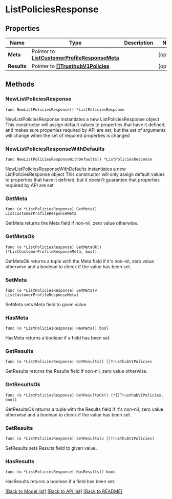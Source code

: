 # ListPoliciesResponse

## Properties

Name | Type | Description | Notes
------------ | ------------- | ------------- | -------------
**Meta** | Pointer to [**ListCustomerProfileResponseMeta**](ListCustomerProfileResponse_meta.md) |  | [optional] 
**Results** | Pointer to [**[]TrusthubV1Policies**](TrusthubV1Policies.md) |  | [optional] 

## Methods

### NewListPoliciesResponse

`func NewListPoliciesResponse() *ListPoliciesResponse`

NewListPoliciesResponse instantiates a new ListPoliciesResponse object
This constructor will assign default values to properties that have it defined,
and makes sure properties required by API are set, but the set of arguments
will change when the set of required properties is changed

### NewListPoliciesResponseWithDefaults

`func NewListPoliciesResponseWithDefaults() *ListPoliciesResponse`

NewListPoliciesResponseWithDefaults instantiates a new ListPoliciesResponse object
This constructor will only assign default values to properties that have it defined,
but it doesn't guarantee that properties required by API are set

### GetMeta

`func (o *ListPoliciesResponse) GetMeta() ListCustomerProfileResponseMeta`

GetMeta returns the Meta field if non-nil, zero value otherwise.

### GetMetaOk

`func (o *ListPoliciesResponse) GetMetaOk() (*ListCustomerProfileResponseMeta, bool)`

GetMetaOk returns a tuple with the Meta field if it's non-nil, zero value otherwise
and a boolean to check if the value has been set.

### SetMeta

`func (o *ListPoliciesResponse) SetMeta(v ListCustomerProfileResponseMeta)`

SetMeta sets Meta field to given value.

### HasMeta

`func (o *ListPoliciesResponse) HasMeta() bool`

HasMeta returns a boolean if a field has been set.

### GetResults

`func (o *ListPoliciesResponse) GetResults() []TrusthubV1Policies`

GetResults returns the Results field if non-nil, zero value otherwise.

### GetResultsOk

`func (o *ListPoliciesResponse) GetResultsOk() (*[]TrusthubV1Policies, bool)`

GetResultsOk returns a tuple with the Results field if it's non-nil, zero value otherwise
and a boolean to check if the value has been set.

### SetResults

`func (o *ListPoliciesResponse) SetResults(v []TrusthubV1Policies)`

SetResults sets Results field to given value.

### HasResults

`func (o *ListPoliciesResponse) HasResults() bool`

HasResults returns a boolean if a field has been set.


[[Back to Model list]](../README.md#documentation-for-models) [[Back to API list]](../README.md#documentation-for-api-endpoints) [[Back to README]](../README.md)


